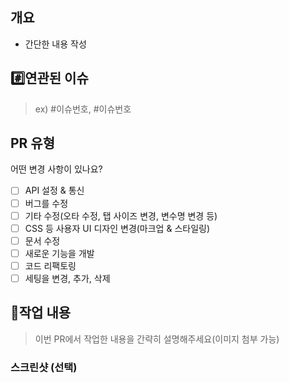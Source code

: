 ## 개요

- 간단한 내용 작성

## #️⃣연관된 이슈

> ex) #이슈번호, #이슈번호

## PR 유형

어떤 변경 사항이 있나요?

- [ ] API 설정 & 통신
- [ ] 버그를 수정
- [ ] 기타 수정(오타 수정, 탭 사이즈 변경, 변수명 변경 등)
- [ ] CSS 등 사용자 UI 디자인 변경(마크업 & 스타일링)
- [ ] 문서 수정
- [ ] 새로운 기능을 개발
- [ ] 코드 리팩토링
- [ ] 세팅을 변경, 추가, 삭제

## 📝작업 내용

> 이번 PR에서 작업한 내용을 간략히 설명해주세요(이미지 첨부 가능)

### 스크린샷 (선택)
